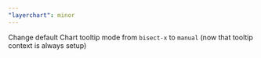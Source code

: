 ```yaml
---
"layerchart": minor
---
```


Change default Chart tooltip mode from `bisect-x` to `manual` (now that tooltip context is always setup)
